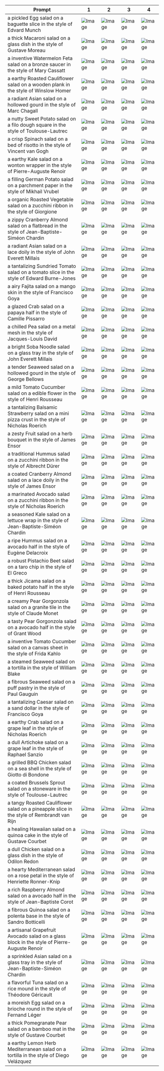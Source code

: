 | Prompt | 1 | 2 | 3 | 4 |
|-|-|-|-|-|
| a pickled Egg salad on a baguette slice in the style of Edvard Munch | ![Image](https://salad-benchmark-public-assets.s3.us-east-2.amazonaws.com/sdxl/38a6e883-eefb-448d-b427-59d63e55c001-0.jpg) | ![Image](https://salad-benchmark-public-assets.s3.us-east-2.amazonaws.com/sdxl/38a6e883-eefb-448d-b427-59d63e55c001-1.jpg) | ![Image](https://salad-benchmark-public-assets.s3.us-east-2.amazonaws.com/sdxl/38a6e883-eefb-448d-b427-59d63e55c001-2.jpg) | ![Image](https://salad-benchmark-public-assets.s3.us-east-2.amazonaws.com/sdxl/38a6e883-eefb-448d-b427-59d63e55c001-3.jpg) |
| a thick Macaroni salad on a glass dish in the style of Gustave Moreau | ![Image](https://salad-benchmark-public-assets.s3.us-east-2.amazonaws.com/sdxl/cda7a45c-a744-44a3-bcb8-eea54db144c2-0.jpg) | ![Image](https://salad-benchmark-public-assets.s3.us-east-2.amazonaws.com/sdxl/cda7a45c-a744-44a3-bcb8-eea54db144c2-1.jpg) | ![Image](https://salad-benchmark-public-assets.s3.us-east-2.amazonaws.com/sdxl/cda7a45c-a744-44a3-bcb8-eea54db144c2-2.jpg) | ![Image](https://salad-benchmark-public-assets.s3.us-east-2.amazonaws.com/sdxl/cda7a45c-a744-44a3-bcb8-eea54db144c2-3.jpg) |
| a inventive Watermelon Feta salad on a bronze saucer in the style of Mary Cassatt | ![Image](https://salad-benchmark-public-assets.s3.us-east-2.amazonaws.com/sdxl/8ef3532e-32a6-4a6e-a664-dcaf40e84e12-0.jpg) | ![Image](https://salad-benchmark-public-assets.s3.us-east-2.amazonaws.com/sdxl/8ef3532e-32a6-4a6e-a664-dcaf40e84e12-1.jpg) | ![Image](https://salad-benchmark-public-assets.s3.us-east-2.amazonaws.com/sdxl/8ef3532e-32a6-4a6e-a664-dcaf40e84e12-2.jpg) | ![Image](https://salad-benchmark-public-assets.s3.us-east-2.amazonaws.com/sdxl/8ef3532e-32a6-4a6e-a664-dcaf40e84e12-3.jpg) |
| a earthy Roasted Cauliflower salad on a wooden plank in the style of Winslow Homer | ![Image](https://salad-benchmark-public-assets.s3.us-east-2.amazonaws.com/sdxl/649645bd-87c7-43a4-bc34-aeb8599ea7fa-0.jpg) | ![Image](https://salad-benchmark-public-assets.s3.us-east-2.amazonaws.com/sdxl/649645bd-87c7-43a4-bc34-aeb8599ea7fa-1.jpg) | ![Image](https://salad-benchmark-public-assets.s3.us-east-2.amazonaws.com/sdxl/649645bd-87c7-43a4-bc34-aeb8599ea7fa-2.jpg) | ![Image](https://salad-benchmark-public-assets.s3.us-east-2.amazonaws.com/sdxl/649645bd-87c7-43a4-bc34-aeb8599ea7fa-3.jpg) |
| a radiant Asian salad on a hollowed gourd in the style of Marc Chagall | ![Image](https://salad-benchmark-public-assets.s3.us-east-2.amazonaws.com/sdxl/7d69e983-a8df-4f9f-9e20-374dacb0f9b5-0.jpg) | ![Image](https://salad-benchmark-public-assets.s3.us-east-2.amazonaws.com/sdxl/7d69e983-a8df-4f9f-9e20-374dacb0f9b5-1.jpg) | ![Image](https://salad-benchmark-public-assets.s3.us-east-2.amazonaws.com/sdxl/7d69e983-a8df-4f9f-9e20-374dacb0f9b5-2.jpg) | ![Image](https://salad-benchmark-public-assets.s3.us-east-2.amazonaws.com/sdxl/7d69e983-a8df-4f9f-9e20-374dacb0f9b5-3.jpg) |
| a nutty Sweet Potato salad on a filo dough square in the style of Toulouse-Lautrec | ![Image](https://salad-benchmark-public-assets.s3.us-east-2.amazonaws.com/sdxl/f0213bf5-4c2e-43c5-b5df-832d1d02fc0c-0.jpg) | ![Image](https://salad-benchmark-public-assets.s3.us-east-2.amazonaws.com/sdxl/f0213bf5-4c2e-43c5-b5df-832d1d02fc0c-1.jpg) | ![Image](https://salad-benchmark-public-assets.s3.us-east-2.amazonaws.com/sdxl/f0213bf5-4c2e-43c5-b5df-832d1d02fc0c-2.jpg) | ![Image](https://salad-benchmark-public-assets.s3.us-east-2.amazonaws.com/sdxl/f0213bf5-4c2e-43c5-b5df-832d1d02fc0c-3.jpg) |
| a crisp Spinach salad on a bed of risotto in the style of Vincent van Gogh | ![Image](https://salad-benchmark-public-assets.s3.us-east-2.amazonaws.com/sdxl/0b423c7f-f295-4942-a840-8533634d90ea-0.jpg) | ![Image](https://salad-benchmark-public-assets.s3.us-east-2.amazonaws.com/sdxl/0b423c7f-f295-4942-a840-8533634d90ea-1.jpg) | ![Image](https://salad-benchmark-public-assets.s3.us-east-2.amazonaws.com/sdxl/0b423c7f-f295-4942-a840-8533634d90ea-2.jpg) | ![Image](https://salad-benchmark-public-assets.s3.us-east-2.amazonaws.com/sdxl/0b423c7f-f295-4942-a840-8533634d90ea-3.jpg) |
| a earthy Kale salad on a wonton wrapper in the style of Pierre-Auguste Renoir | ![Image](https://salad-benchmark-public-assets.s3.us-east-2.amazonaws.com/sdxl/6d33a2eb-b4a5-47f5-b85b-425827068856-0.jpg) | ![Image](https://salad-benchmark-public-assets.s3.us-east-2.amazonaws.com/sdxl/6d33a2eb-b4a5-47f5-b85b-425827068856-1.jpg) | ![Image](https://salad-benchmark-public-assets.s3.us-east-2.amazonaws.com/sdxl/6d33a2eb-b4a5-47f5-b85b-425827068856-2.jpg) | ![Image](https://salad-benchmark-public-assets.s3.us-east-2.amazonaws.com/sdxl/6d33a2eb-b4a5-47f5-b85b-425827068856-3.jpg) |
| a filling German Potato salad on a parchment paper in the style of Mikhail Vrubel | ![Image](https://salad-benchmark-public-assets.s3.us-east-2.amazonaws.com/sdxl/7ee2ef1e-ccf4-4b95-9a22-af88b6d69a25-0.jpg) | ![Image](https://salad-benchmark-public-assets.s3.us-east-2.amazonaws.com/sdxl/7ee2ef1e-ccf4-4b95-9a22-af88b6d69a25-1.jpg) | ![Image](https://salad-benchmark-public-assets.s3.us-east-2.amazonaws.com/sdxl/7ee2ef1e-ccf4-4b95-9a22-af88b6d69a25-2.jpg) | ![Image](https://salad-benchmark-public-assets.s3.us-east-2.amazonaws.com/sdxl/7ee2ef1e-ccf4-4b95-9a22-af88b6d69a25-3.jpg) |
| a organic Roasted Vegetable salad on a zucchini ribbon in the style of Giorgione | ![Image](https://salad-benchmark-public-assets.s3.us-east-2.amazonaws.com/sdxl/8d9da211-fedb-4b3c-994b-581e98ac317f-0.jpg) | ![Image](https://salad-benchmark-public-assets.s3.us-east-2.amazonaws.com/sdxl/8d9da211-fedb-4b3c-994b-581e98ac317f-1.jpg) | ![Image](https://salad-benchmark-public-assets.s3.us-east-2.amazonaws.com/sdxl/8d9da211-fedb-4b3c-994b-581e98ac317f-2.jpg) | ![Image](https://salad-benchmark-public-assets.s3.us-east-2.amazonaws.com/sdxl/8d9da211-fedb-4b3c-994b-581e98ac317f-3.jpg) |
| a zippy Cranberry Almond salad on a flatbread in the style of Jean-Baptiste-Siméon Chardin | ![Image](https://salad-benchmark-public-assets.s3.us-east-2.amazonaws.com/sdxl/7a58402a-3e7b-4bbc-8103-b7896fb4e069-0.jpg) | ![Image](https://salad-benchmark-public-assets.s3.us-east-2.amazonaws.com/sdxl/7a58402a-3e7b-4bbc-8103-b7896fb4e069-1.jpg) | ![Image](https://salad-benchmark-public-assets.s3.us-east-2.amazonaws.com/sdxl/7a58402a-3e7b-4bbc-8103-b7896fb4e069-2.jpg) | ![Image](https://salad-benchmark-public-assets.s3.us-east-2.amazonaws.com/sdxl/7a58402a-3e7b-4bbc-8103-b7896fb4e069-3.jpg) |
| a radiant Asian salad on a lace doily in the style of John Everett Millais | ![Image](https://salad-benchmark-public-assets.s3.us-east-2.amazonaws.com/sdxl/ceeeabe8-e976-4f7b-a205-3f351d0ab55d-0.jpg) | ![Image](https://salad-benchmark-public-assets.s3.us-east-2.amazonaws.com/sdxl/ceeeabe8-e976-4f7b-a205-3f351d0ab55d-1.jpg) | ![Image](https://salad-benchmark-public-assets.s3.us-east-2.amazonaws.com/sdxl/ceeeabe8-e976-4f7b-a205-3f351d0ab55d-2.jpg) | ![Image](https://salad-benchmark-public-assets.s3.us-east-2.amazonaws.com/sdxl/ceeeabe8-e976-4f7b-a205-3f351d0ab55d-3.jpg) |
| a tantalizing Sundried Tomato salad on a tomato slice in the style of Edward Burne-Jones | ![Image](https://salad-benchmark-public-assets.s3.us-east-2.amazonaws.com/sdxl/6ba9dde8-fc14-4f51-8f59-06132548acb8-0.jpg) | ![Image](https://salad-benchmark-public-assets.s3.us-east-2.amazonaws.com/sdxl/6ba9dde8-fc14-4f51-8f59-06132548acb8-1.jpg) | ![Image](https://salad-benchmark-public-assets.s3.us-east-2.amazonaws.com/sdxl/6ba9dde8-fc14-4f51-8f59-06132548acb8-2.jpg) | ![Image](https://salad-benchmark-public-assets.s3.us-east-2.amazonaws.com/sdxl/6ba9dde8-fc14-4f51-8f59-06132548acb8-3.jpg) |
| a airy Fajita salad on a mango skin in the style of Francisco Goya | ![Image](https://salad-benchmark-public-assets.s3.us-east-2.amazonaws.com/sdxl/4e2cdc1c-86ab-48a6-8a1c-48240d4fe241-0.jpg) | ![Image](https://salad-benchmark-public-assets.s3.us-east-2.amazonaws.com/sdxl/4e2cdc1c-86ab-48a6-8a1c-48240d4fe241-1.jpg) | ![Image](https://salad-benchmark-public-assets.s3.us-east-2.amazonaws.com/sdxl/4e2cdc1c-86ab-48a6-8a1c-48240d4fe241-2.jpg) | ![Image](https://salad-benchmark-public-assets.s3.us-east-2.amazonaws.com/sdxl/4e2cdc1c-86ab-48a6-8a1c-48240d4fe241-3.jpg) |
| a glazed Crab salad on a papaya half in the style of Camille Pissarro | ![Image](https://salad-benchmark-public-assets.s3.us-east-2.amazonaws.com/sdxl/b0afb4a8-5bc6-49e7-a682-604edeacbbce-0.jpg) | ![Image](https://salad-benchmark-public-assets.s3.us-east-2.amazonaws.com/sdxl/b0afb4a8-5bc6-49e7-a682-604edeacbbce-1.jpg) | ![Image](https://salad-benchmark-public-assets.s3.us-east-2.amazonaws.com/sdxl/b0afb4a8-5bc6-49e7-a682-604edeacbbce-2.jpg) | ![Image](https://salad-benchmark-public-assets.s3.us-east-2.amazonaws.com/sdxl/b0afb4a8-5bc6-49e7-a682-604edeacbbce-3.jpg) |
| a chilled Pea salad on a metal mesh in the style of Jacques-Louis David | ![Image](https://salad-benchmark-public-assets.s3.us-east-2.amazonaws.com/sdxl/f0fc826c-75ff-4fdd-8896-5b9459bb2146-0.jpg) | ![Image](https://salad-benchmark-public-assets.s3.us-east-2.amazonaws.com/sdxl/f0fc826c-75ff-4fdd-8896-5b9459bb2146-1.jpg) | ![Image](https://salad-benchmark-public-assets.s3.us-east-2.amazonaws.com/sdxl/f0fc826c-75ff-4fdd-8896-5b9459bb2146-2.jpg) | ![Image](https://salad-benchmark-public-assets.s3.us-east-2.amazonaws.com/sdxl/f0fc826c-75ff-4fdd-8896-5b9459bb2146-3.jpg) |
| a bright Soba Noodle salad on a glass tray in the style of John Everett Millais | ![Image](https://salad-benchmark-public-assets.s3.us-east-2.amazonaws.com/sdxl/a212876d-dd17-46a6-9755-230f9e65475c-0.jpg) | ![Image](https://salad-benchmark-public-assets.s3.us-east-2.amazonaws.com/sdxl/a212876d-dd17-46a6-9755-230f9e65475c-1.jpg) | ![Image](https://salad-benchmark-public-assets.s3.us-east-2.amazonaws.com/sdxl/a212876d-dd17-46a6-9755-230f9e65475c-2.jpg) | ![Image](https://salad-benchmark-public-assets.s3.us-east-2.amazonaws.com/sdxl/a212876d-dd17-46a6-9755-230f9e65475c-3.jpg) |
| a tender Seaweed salad on a hollowed gourd in the style of George Bellows | ![Image](https://salad-benchmark-public-assets.s3.us-east-2.amazonaws.com/sdxl/f44f45e4-4279-4321-b7a4-d9a6a62a1c54-0.jpg) | ![Image](https://salad-benchmark-public-assets.s3.us-east-2.amazonaws.com/sdxl/f44f45e4-4279-4321-b7a4-d9a6a62a1c54-1.jpg) | ![Image](https://salad-benchmark-public-assets.s3.us-east-2.amazonaws.com/sdxl/f44f45e4-4279-4321-b7a4-d9a6a62a1c54-2.jpg) | ![Image](https://salad-benchmark-public-assets.s3.us-east-2.amazonaws.com/sdxl/f44f45e4-4279-4321-b7a4-d9a6a62a1c54-3.jpg) |
| a mild Tomato Cucumber salad on a edible flower in the style of Henri Rousseau | ![Image](https://salad-benchmark-public-assets.s3.us-east-2.amazonaws.com/sdxl/a06c6f36-056f-46f7-8e6d-2d5c5d5ceb07-0.jpg) | ![Image](https://salad-benchmark-public-assets.s3.us-east-2.amazonaws.com/sdxl/a06c6f36-056f-46f7-8e6d-2d5c5d5ceb07-1.jpg) | ![Image](https://salad-benchmark-public-assets.s3.us-east-2.amazonaws.com/sdxl/a06c6f36-056f-46f7-8e6d-2d5c5d5ceb07-2.jpg) | ![Image](https://salad-benchmark-public-assets.s3.us-east-2.amazonaws.com/sdxl/a06c6f36-056f-46f7-8e6d-2d5c5d5ceb07-3.jpg) |
| a tantalizing Balsamic Strawberry salad on a mini pizza crust in the style of Nicholas Roerich | ![Image](https://salad-benchmark-public-assets.s3.us-east-2.amazonaws.com/sdxl/cf023d68-d0b9-43bf-b112-acf6120f4116-0.jpg) | ![Image](https://salad-benchmark-public-assets.s3.us-east-2.amazonaws.com/sdxl/cf023d68-d0b9-43bf-b112-acf6120f4116-1.jpg) | ![Image](https://salad-benchmark-public-assets.s3.us-east-2.amazonaws.com/sdxl/cf023d68-d0b9-43bf-b112-acf6120f4116-2.jpg) | ![Image](https://salad-benchmark-public-assets.s3.us-east-2.amazonaws.com/sdxl/cf023d68-d0b9-43bf-b112-acf6120f4116-3.jpg) |
| a zesty Fruit salad on a herb bouquet in the style of James Ensor | ![Image](https://salad-benchmark-public-assets.s3.us-east-2.amazonaws.com/sdxl/8c296e3d-8f47-4b0b-99d9-924401c660a6-0.jpg) | ![Image](https://salad-benchmark-public-assets.s3.us-east-2.amazonaws.com/sdxl/8c296e3d-8f47-4b0b-99d9-924401c660a6-1.jpg) | ![Image](https://salad-benchmark-public-assets.s3.us-east-2.amazonaws.com/sdxl/8c296e3d-8f47-4b0b-99d9-924401c660a6-2.jpg) | ![Image](https://salad-benchmark-public-assets.s3.us-east-2.amazonaws.com/sdxl/8c296e3d-8f47-4b0b-99d9-924401c660a6-3.jpg) |
| a traditional Hummus salad on a zucchini ribbon in the style of Albrecht Dürer | ![Image](https://salad-benchmark-public-assets.s3.us-east-2.amazonaws.com/sdxl/c177a70f-4cef-4e41-a8f0-9fa961a23f43-0.jpg) | ![Image](https://salad-benchmark-public-assets.s3.us-east-2.amazonaws.com/sdxl/c177a70f-4cef-4e41-a8f0-9fa961a23f43-1.jpg) | ![Image](https://salad-benchmark-public-assets.s3.us-east-2.amazonaws.com/sdxl/c177a70f-4cef-4e41-a8f0-9fa961a23f43-2.jpg) | ![Image](https://salad-benchmark-public-assets.s3.us-east-2.amazonaws.com/sdxl/c177a70f-4cef-4e41-a8f0-9fa961a23f43-3.jpg) |
| a coated Cranberry Almond salad on a lace doily in the style of James Ensor | ![Image](https://salad-benchmark-public-assets.s3.us-east-2.amazonaws.com/sdxl/7dd17582-90a3-4242-ba11-b02e97cae55b-0.jpg) | ![Image](https://salad-benchmark-public-assets.s3.us-east-2.amazonaws.com/sdxl/7dd17582-90a3-4242-ba11-b02e97cae55b-1.jpg) | ![Image](https://salad-benchmark-public-assets.s3.us-east-2.amazonaws.com/sdxl/7dd17582-90a3-4242-ba11-b02e97cae55b-2.jpg) | ![Image](https://salad-benchmark-public-assets.s3.us-east-2.amazonaws.com/sdxl/7dd17582-90a3-4242-ba11-b02e97cae55b-3.jpg) |
| a marinated Avocado salad on a zucchini ribbon in the style of Nicholas Roerich | ![Image](https://salad-benchmark-public-assets.s3.us-east-2.amazonaws.com/sdxl/3f087cc2-2ade-4bbd-ad54-5a577a944615-0.jpg) | ![Image](https://salad-benchmark-public-assets.s3.us-east-2.amazonaws.com/sdxl/3f087cc2-2ade-4bbd-ad54-5a577a944615-1.jpg) | ![Image](https://salad-benchmark-public-assets.s3.us-east-2.amazonaws.com/sdxl/3f087cc2-2ade-4bbd-ad54-5a577a944615-2.jpg) | ![Image](https://salad-benchmark-public-assets.s3.us-east-2.amazonaws.com/sdxl/3f087cc2-2ade-4bbd-ad54-5a577a944615-3.jpg) |
| a seasoned Kale salad on a lettuce wrap in the style of Jean-Baptiste-Siméon Chardin | ![Image](https://salad-benchmark-public-assets.s3.us-east-2.amazonaws.com/sdxl/a125955e-0784-4750-91e5-3a4bb4cad41b-0.jpg) | ![Image](https://salad-benchmark-public-assets.s3.us-east-2.amazonaws.com/sdxl/a125955e-0784-4750-91e5-3a4bb4cad41b-1.jpg) | ![Image](https://salad-benchmark-public-assets.s3.us-east-2.amazonaws.com/sdxl/a125955e-0784-4750-91e5-3a4bb4cad41b-2.jpg) | ![Image](https://salad-benchmark-public-assets.s3.us-east-2.amazonaws.com/sdxl/a125955e-0784-4750-91e5-3a4bb4cad41b-3.jpg) |
| a ripe Hummus salad on a avocado half in the style of Eugène Delacroix | ![Image](https://salad-benchmark-public-assets.s3.us-east-2.amazonaws.com/sdxl/33305b53-5b26-447c-8e67-5441c2bc38a0-0.jpg) | ![Image](https://salad-benchmark-public-assets.s3.us-east-2.amazonaws.com/sdxl/33305b53-5b26-447c-8e67-5441c2bc38a0-1.jpg) | ![Image](https://salad-benchmark-public-assets.s3.us-east-2.amazonaws.com/sdxl/33305b53-5b26-447c-8e67-5441c2bc38a0-2.jpg) | ![Image](https://salad-benchmark-public-assets.s3.us-east-2.amazonaws.com/sdxl/33305b53-5b26-447c-8e67-5441c2bc38a0-3.jpg) |
| a robust Pistachio Beet salad on a taro chip in the style of El Greco | ![Image](https://salad-benchmark-public-assets.s3.us-east-2.amazonaws.com/sdxl/8b98a143-8011-4dc1-9011-8321f12df968-0.jpg) | ![Image](https://salad-benchmark-public-assets.s3.us-east-2.amazonaws.com/sdxl/8b98a143-8011-4dc1-9011-8321f12df968-1.jpg) | ![Image](https://salad-benchmark-public-assets.s3.us-east-2.amazonaws.com/sdxl/8b98a143-8011-4dc1-9011-8321f12df968-2.jpg) | ![Image](https://salad-benchmark-public-assets.s3.us-east-2.amazonaws.com/sdxl/8b98a143-8011-4dc1-9011-8321f12df968-3.jpg) |
| a thick Jicama salad on a baked potato half in the style of Henri Rousseau | ![Image](https://salad-benchmark-public-assets.s3.us-east-2.amazonaws.com/sdxl/7533b79f-61d2-499e-98d3-e98a9216fd7b-0.jpg) | ![Image](https://salad-benchmark-public-assets.s3.us-east-2.amazonaws.com/sdxl/7533b79f-61d2-499e-98d3-e98a9216fd7b-1.jpg) | ![Image](https://salad-benchmark-public-assets.s3.us-east-2.amazonaws.com/sdxl/7533b79f-61d2-499e-98d3-e98a9216fd7b-2.jpg) | ![Image](https://salad-benchmark-public-assets.s3.us-east-2.amazonaws.com/sdxl/7533b79f-61d2-499e-98d3-e98a9216fd7b-3.jpg) |
| a creamy Pear Gorgonzola salad on a granite tile in the style of Claude Monet | ![Image](https://salad-benchmark-public-assets.s3.us-east-2.amazonaws.com/sdxl/fad0cb7c-3c39-43aa-871d-6b7bcc5eafac-0.jpg) | ![Image](https://salad-benchmark-public-assets.s3.us-east-2.amazonaws.com/sdxl/fad0cb7c-3c39-43aa-871d-6b7bcc5eafac-1.jpg) | ![Image](https://salad-benchmark-public-assets.s3.us-east-2.amazonaws.com/sdxl/fad0cb7c-3c39-43aa-871d-6b7bcc5eafac-2.jpg) | ![Image](https://salad-benchmark-public-assets.s3.us-east-2.amazonaws.com/sdxl/fad0cb7c-3c39-43aa-871d-6b7bcc5eafac-3.jpg) |
| a tasty Pear Gorgonzola salad on a avocado half in the style of Grant Wood | ![Image](https://salad-benchmark-public-assets.s3.us-east-2.amazonaws.com/sdxl/5395bc71-f70e-4c6c-a339-e65fd65ef559-0.jpg) | ![Image](https://salad-benchmark-public-assets.s3.us-east-2.amazonaws.com/sdxl/5395bc71-f70e-4c6c-a339-e65fd65ef559-1.jpg) | ![Image](https://salad-benchmark-public-assets.s3.us-east-2.amazonaws.com/sdxl/5395bc71-f70e-4c6c-a339-e65fd65ef559-2.jpg) | ![Image](https://salad-benchmark-public-assets.s3.us-east-2.amazonaws.com/sdxl/5395bc71-f70e-4c6c-a339-e65fd65ef559-3.jpg) |
| a inventive Tomato Cucumber salad on a canvas sheet in the style of Frida Kahlo | ![Image](https://salad-benchmark-public-assets.s3.us-east-2.amazonaws.com/sdxl/5604ad43-e557-43b4-85d4-9a8b2c5805aa-0.jpg) | ![Image](https://salad-benchmark-public-assets.s3.us-east-2.amazonaws.com/sdxl/5604ad43-e557-43b4-85d4-9a8b2c5805aa-1.jpg) | ![Image](https://salad-benchmark-public-assets.s3.us-east-2.amazonaws.com/sdxl/5604ad43-e557-43b4-85d4-9a8b2c5805aa-2.jpg) | ![Image](https://salad-benchmark-public-assets.s3.us-east-2.amazonaws.com/sdxl/5604ad43-e557-43b4-85d4-9a8b2c5805aa-3.jpg) |
| a steamed Seaweed salad on a tortilla in the style of William Blake | ![Image](https://salad-benchmark-public-assets.s3.us-east-2.amazonaws.com/sdxl/559e8503-c98f-4ab3-85c4-ead79e09b707-0.jpg) | ![Image](https://salad-benchmark-public-assets.s3.us-east-2.amazonaws.com/sdxl/559e8503-c98f-4ab3-85c4-ead79e09b707-1.jpg) | ![Image](https://salad-benchmark-public-assets.s3.us-east-2.amazonaws.com/sdxl/559e8503-c98f-4ab3-85c4-ead79e09b707-2.jpg) | ![Image](https://salad-benchmark-public-assets.s3.us-east-2.amazonaws.com/sdxl/559e8503-c98f-4ab3-85c4-ead79e09b707-3.jpg) |
| a fibrous Seaweed salad on a puff pastry in the style of Paul Gauguin | ![Image](https://salad-benchmark-public-assets.s3.us-east-2.amazonaws.com/sdxl/3b58e0de-c5e7-4f6b-9cda-26fc0bc14e49-0.jpg) | ![Image](https://salad-benchmark-public-assets.s3.us-east-2.amazonaws.com/sdxl/3b58e0de-c5e7-4f6b-9cda-26fc0bc14e49-1.jpg) | ![Image](https://salad-benchmark-public-assets.s3.us-east-2.amazonaws.com/sdxl/3b58e0de-c5e7-4f6b-9cda-26fc0bc14e49-2.jpg) | ![Image](https://salad-benchmark-public-assets.s3.us-east-2.amazonaws.com/sdxl/3b58e0de-c5e7-4f6b-9cda-26fc0bc14e49-3.jpg) |
| a tantalizing Caesar salad on a sand dollar in the style of Francisco Goya | ![Image](https://salad-benchmark-public-assets.s3.us-east-2.amazonaws.com/sdxl/3cd4bf16-1797-4899-97df-86de90b2128c-0.jpg) | ![Image](https://salad-benchmark-public-assets.s3.us-east-2.amazonaws.com/sdxl/3cd4bf16-1797-4899-97df-86de90b2128c-1.jpg) | ![Image](https://salad-benchmark-public-assets.s3.us-east-2.amazonaws.com/sdxl/3cd4bf16-1797-4899-97df-86de90b2128c-2.jpg) | ![Image](https://salad-benchmark-public-assets.s3.us-east-2.amazonaws.com/sdxl/3cd4bf16-1797-4899-97df-86de90b2128c-3.jpg) |
| a earthy Crab salad on a grape leaf in the style of Nicholas Roerich | ![Image](https://salad-benchmark-public-assets.s3.us-east-2.amazonaws.com/sdxl/d136f57b-78a6-46f2-8015-d5bbc160ccdc-0.jpg) | ![Image](https://salad-benchmark-public-assets.s3.us-east-2.amazonaws.com/sdxl/d136f57b-78a6-46f2-8015-d5bbc160ccdc-1.jpg) | ![Image](https://salad-benchmark-public-assets.s3.us-east-2.amazonaws.com/sdxl/d136f57b-78a6-46f2-8015-d5bbc160ccdc-2.jpg) | ![Image](https://salad-benchmark-public-assets.s3.us-east-2.amazonaws.com/sdxl/d136f57b-78a6-46f2-8015-d5bbc160ccdc-3.jpg) |
| a dull Artichoke salad on a grape leaf in the style of Raphael Sanzio | ![Image](https://salad-benchmark-public-assets.s3.us-east-2.amazonaws.com/sdxl/134fb870-fd90-4a7e-b410-99447eb742c8-0.jpg) | ![Image](https://salad-benchmark-public-assets.s3.us-east-2.amazonaws.com/sdxl/134fb870-fd90-4a7e-b410-99447eb742c8-1.jpg) | ![Image](https://salad-benchmark-public-assets.s3.us-east-2.amazonaws.com/sdxl/134fb870-fd90-4a7e-b410-99447eb742c8-2.jpg) | ![Image](https://salad-benchmark-public-assets.s3.us-east-2.amazonaws.com/sdxl/134fb870-fd90-4a7e-b410-99447eb742c8-3.jpg) |
| a grilled BBQ Chicken salad on a sea shell in the style of Giotto di Bondone | ![Image](https://salad-benchmark-public-assets.s3.us-east-2.amazonaws.com/sdxl/43dfc1a6-8ef3-491d-858d-8cc1de6ad4a9-0.jpg) | ![Image](https://salad-benchmark-public-assets.s3.us-east-2.amazonaws.com/sdxl/43dfc1a6-8ef3-491d-858d-8cc1de6ad4a9-1.jpg) | ![Image](https://salad-benchmark-public-assets.s3.us-east-2.amazonaws.com/sdxl/43dfc1a6-8ef3-491d-858d-8cc1de6ad4a9-2.jpg) | ![Image](https://salad-benchmark-public-assets.s3.us-east-2.amazonaws.com/sdxl/43dfc1a6-8ef3-491d-858d-8cc1de6ad4a9-3.jpg) |
| a coated Brussels Sprout salad on a stoneware in the style of Toulouse-Lautrec | ![Image](https://salad-benchmark-public-assets.s3.us-east-2.amazonaws.com/sdxl/59d7a427-1285-4270-9f06-4152d439009e-0.jpg) | ![Image](https://salad-benchmark-public-assets.s3.us-east-2.amazonaws.com/sdxl/59d7a427-1285-4270-9f06-4152d439009e-1.jpg) | ![Image](https://salad-benchmark-public-assets.s3.us-east-2.amazonaws.com/sdxl/59d7a427-1285-4270-9f06-4152d439009e-2.jpg) | ![Image](https://salad-benchmark-public-assets.s3.us-east-2.amazonaws.com/sdxl/59d7a427-1285-4270-9f06-4152d439009e-3.jpg) |
| a tangy Roasted Cauliflower salad on a pineapple slice in the style of Rembrandt van Rijn | ![Image](https://salad-benchmark-public-assets.s3.us-east-2.amazonaws.com/sdxl/bdc95cbf-be34-4ca0-8a56-09a06857fb4b-0.jpg) | ![Image](https://salad-benchmark-public-assets.s3.us-east-2.amazonaws.com/sdxl/bdc95cbf-be34-4ca0-8a56-09a06857fb4b-1.jpg) | ![Image](https://salad-benchmark-public-assets.s3.us-east-2.amazonaws.com/sdxl/bdc95cbf-be34-4ca0-8a56-09a06857fb4b-2.jpg) | ![Image](https://salad-benchmark-public-assets.s3.us-east-2.amazonaws.com/sdxl/bdc95cbf-be34-4ca0-8a56-09a06857fb4b-3.jpg) |
| a healing Hawaiian salad on a quinoa cake in the style of Gustave Courbet | ![Image](https://salad-benchmark-public-assets.s3.us-east-2.amazonaws.com/sdxl/37339e1a-186a-44e2-9851-15b21a58237f-0.jpg) | ![Image](https://salad-benchmark-public-assets.s3.us-east-2.amazonaws.com/sdxl/37339e1a-186a-44e2-9851-15b21a58237f-1.jpg) | ![Image](https://salad-benchmark-public-assets.s3.us-east-2.amazonaws.com/sdxl/37339e1a-186a-44e2-9851-15b21a58237f-2.jpg) | ![Image](https://salad-benchmark-public-assets.s3.us-east-2.amazonaws.com/sdxl/37339e1a-186a-44e2-9851-15b21a58237f-3.jpg) |
| a dull Chicken salad on a glass dish in the style of Odilon Redon | ![Image](https://salad-benchmark-public-assets.s3.us-east-2.amazonaws.com/sdxl/e2313b2c-3622-4375-88db-9b7630baa2ea-0.jpg) | ![Image](https://salad-benchmark-public-assets.s3.us-east-2.amazonaws.com/sdxl/e2313b2c-3622-4375-88db-9b7630baa2ea-1.jpg) | ![Image](https://salad-benchmark-public-assets.s3.us-east-2.amazonaws.com/sdxl/e2313b2c-3622-4375-88db-9b7630baa2ea-2.jpg) | ![Image](https://salad-benchmark-public-assets.s3.us-east-2.amazonaws.com/sdxl/e2313b2c-3622-4375-88db-9b7630baa2ea-3.jpg) |
| a hearty Mediterranean salad on a rose petal in the style of Henriette Ronner-Knip | ![Image](https://salad-benchmark-public-assets.s3.us-east-2.amazonaws.com/sdxl/f9db2c43-952a-42a0-93bf-d8e97dd3825c-0.jpg) | ![Image](https://salad-benchmark-public-assets.s3.us-east-2.amazonaws.com/sdxl/f9db2c43-952a-42a0-93bf-d8e97dd3825c-1.jpg) | ![Image](https://salad-benchmark-public-assets.s3.us-east-2.amazonaws.com/sdxl/f9db2c43-952a-42a0-93bf-d8e97dd3825c-2.jpg) | ![Image](https://salad-benchmark-public-assets.s3.us-east-2.amazonaws.com/sdxl/f9db2c43-952a-42a0-93bf-d8e97dd3825c-3.jpg) |
| a rich Raspberry Almond salad on a avocado half in the style of Jean-Baptiste Corot | ![Image](https://salad-benchmark-public-assets.s3.us-east-2.amazonaws.com/sdxl/ef9c5952-e77c-4e5b-bbf5-0b16d8551bb7-0.jpg) | ![Image](https://salad-benchmark-public-assets.s3.us-east-2.amazonaws.com/sdxl/ef9c5952-e77c-4e5b-bbf5-0b16d8551bb7-1.jpg) | ![Image](https://salad-benchmark-public-assets.s3.us-east-2.amazonaws.com/sdxl/ef9c5952-e77c-4e5b-bbf5-0b16d8551bb7-2.jpg) | ![Image](https://salad-benchmark-public-assets.s3.us-east-2.amazonaws.com/sdxl/ef9c5952-e77c-4e5b-bbf5-0b16d8551bb7-3.jpg) |
| a fibrous Quinoa salad on a polenta base in the style of Sandro Botticelli | ![Image](https://salad-benchmark-public-assets.s3.us-east-2.amazonaws.com/sdxl/8fd9b897-ed00-43ab-9ddc-f96809e0045d-0.jpg) | ![Image](https://salad-benchmark-public-assets.s3.us-east-2.amazonaws.com/sdxl/8fd9b897-ed00-43ab-9ddc-f96809e0045d-1.jpg) | ![Image](https://salad-benchmark-public-assets.s3.us-east-2.amazonaws.com/sdxl/8fd9b897-ed00-43ab-9ddc-f96809e0045d-2.jpg) | ![Image](https://salad-benchmark-public-assets.s3.us-east-2.amazonaws.com/sdxl/8fd9b897-ed00-43ab-9ddc-f96809e0045d-3.jpg) |
| a artisanal Grapefruit Avocado salad on a glass block in the style of Pierre-Auguste Renoir | ![Image](https://salad-benchmark-public-assets.s3.us-east-2.amazonaws.com/sdxl/38834b4c-8f41-4904-ac7e-91472d7571d1-0.jpg) | ![Image](https://salad-benchmark-public-assets.s3.us-east-2.amazonaws.com/sdxl/38834b4c-8f41-4904-ac7e-91472d7571d1-1.jpg) | ![Image](https://salad-benchmark-public-assets.s3.us-east-2.amazonaws.com/sdxl/38834b4c-8f41-4904-ac7e-91472d7571d1-2.jpg) | ![Image](https://salad-benchmark-public-assets.s3.us-east-2.amazonaws.com/sdxl/38834b4c-8f41-4904-ac7e-91472d7571d1-3.jpg) |
| a sprinkled Asian salad on a glass tray in the style of Jean-Baptiste-Siméon Chardin | ![Image](https://salad-benchmark-public-assets.s3.us-east-2.amazonaws.com/sdxl/4e2c048a-a5ff-4403-8362-aa36ad03fe2d-0.jpg) | ![Image](https://salad-benchmark-public-assets.s3.us-east-2.amazonaws.com/sdxl/4e2c048a-a5ff-4403-8362-aa36ad03fe2d-1.jpg) | ![Image](https://salad-benchmark-public-assets.s3.us-east-2.amazonaws.com/sdxl/4e2c048a-a5ff-4403-8362-aa36ad03fe2d-2.jpg) | ![Image](https://salad-benchmark-public-assets.s3.us-east-2.amazonaws.com/sdxl/4e2c048a-a5ff-4403-8362-aa36ad03fe2d-3.jpg) |
| a flavorful Tuna salad on a rice mound in the style of Théodore Géricault | ![Image](https://salad-benchmark-public-assets.s3.us-east-2.amazonaws.com/sdxl/c5be933f-1273-419b-a233-d9224d7864bd-0.jpg) | ![Image](https://salad-benchmark-public-assets.s3.us-east-2.amazonaws.com/sdxl/c5be933f-1273-419b-a233-d9224d7864bd-1.jpg) | ![Image](https://salad-benchmark-public-assets.s3.us-east-2.amazonaws.com/sdxl/c5be933f-1273-419b-a233-d9224d7864bd-2.jpg) | ![Image](https://salad-benchmark-public-assets.s3.us-east-2.amazonaws.com/sdxl/c5be933f-1273-419b-a233-d9224d7864bd-3.jpg) |
| a moreish Egg salad on a brioche round in the style of Fernand Léger | ![Image](https://salad-benchmark-public-assets.s3.us-east-2.amazonaws.com/sdxl/f84cbf32-8703-4840-a09d-def2da7b50ae-0.jpg) | ![Image](https://salad-benchmark-public-assets.s3.us-east-2.amazonaws.com/sdxl/f84cbf32-8703-4840-a09d-def2da7b50ae-1.jpg) | ![Image](https://salad-benchmark-public-assets.s3.us-east-2.amazonaws.com/sdxl/f84cbf32-8703-4840-a09d-def2da7b50ae-2.jpg) | ![Image](https://salad-benchmark-public-assets.s3.us-east-2.amazonaws.com/sdxl/f84cbf32-8703-4840-a09d-def2da7b50ae-3.jpg) |
| a thick Pomegranate Pear salad on a bamboo mat in the style of Gustave Courbet | ![Image](https://salad-benchmark-public-assets.s3.us-east-2.amazonaws.com/sdxl/895e85e0-9d5c-4c2a-81b1-2ca9b299b6ff-0.jpg) | ![Image](https://salad-benchmark-public-assets.s3.us-east-2.amazonaws.com/sdxl/895e85e0-9d5c-4c2a-81b1-2ca9b299b6ff-1.jpg) | ![Image](https://salad-benchmark-public-assets.s3.us-east-2.amazonaws.com/sdxl/895e85e0-9d5c-4c2a-81b1-2ca9b299b6ff-2.jpg) | ![Image](https://salad-benchmark-public-assets.s3.us-east-2.amazonaws.com/sdxl/895e85e0-9d5c-4c2a-81b1-2ca9b299b6ff-3.jpg) |
| a earthy Lemon Herb Mediterranean salad on a tortilla in the style of Diego Velázquez | ![Image](https://salad-benchmark-public-assets.s3.us-east-2.amazonaws.com/sdxl/a68f6b58-7bf9-48da-bedc-c0c55bef63c1-0.jpg) | ![Image](https://salad-benchmark-public-assets.s3.us-east-2.amazonaws.com/sdxl/a68f6b58-7bf9-48da-bedc-c0c55bef63c1-1.jpg) | ![Image](https://salad-benchmark-public-assets.s3.us-east-2.amazonaws.com/sdxl/a68f6b58-7bf9-48da-bedc-c0c55bef63c1-2.jpg) | ![Image](https://salad-benchmark-public-assets.s3.us-east-2.amazonaws.com/sdxl/a68f6b58-7bf9-48da-bedc-c0c55bef63c1-3.jpg) |
